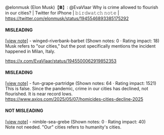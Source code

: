@elonmusk (Elon Musk)【𝗕】: @EvaVlaar Why is crime allowed to flourish in our cities? | Twitter for iPhone | 𝚋𝚒𝚛𝚍𝚠𝚊𝚝𝚌𝚑 𝚗𝚘𝚝𝚎 | https://twitter.com/elonmusk/status/1945546893385175292

#### MISLEADING

[[view note]](https://x.com/i/birdwatch/n/1945600777898037344) - winged-riverbank-barbet (Shown notes: 0 · Rating impact: 18)\
Musk refers to "our cities," but the post specifically mentions the incident happened in Milan, Italy. 

https://x.com/EvaVlaar/status/1945500062919852353

#### MISLEADING

[[view note]](https://x.com/i/birdwatch/n/1945564320773148883) - fun-grape-partridge (Shown notes: 64 · Rating impact: 1521)\
This is false. Since the pandemic, crime in our cities has declined, not flourished. It is near record lows.
https://www.axios.com/2025/05/07/homicides-cities-decline-2025

#### NOT MISLEADING

[[view note]](https://x.com/i/birdwatch/n/1945611165683662913) - nimble-sea-grebe (Shown notes: 0 · Rating impact: 40)\
Note not needed. "Our" cities refers to humanity's cities.
